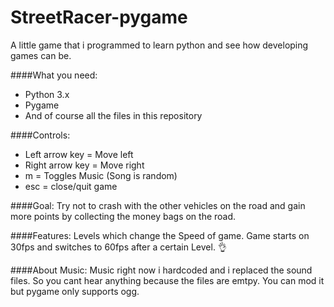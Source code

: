 # StreetRacer-pygame
A little game that i programmed to learn python and see how developing games can be.

####What you need:
- Python 3.x
- Pygame
- And of course all the files in this repository

####Controls:
- Left arrow key = Move left
- Right arrow key = Move right
- m = Toggles Music (Song is random)
- esc = close/quit game

####Goal:
Try not to crash with the other vehicles on the road and gain more points by collecting the money bags on the road.

####Features:
Levels which change the Speed of game.
Game starts on 30fps and switches to 60fps after a certain Level. :ok_hand:

####About Music:
Music right now i hardcoded and i replaced the sound files. So you cant hear anything because the files are emtpy. You can mod it but pygame only supports ogg.
